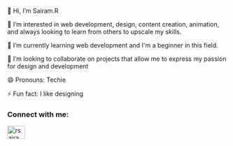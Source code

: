 👋 Hi, I’m Sairam.R

👀 I’m interested in web development, design, content creation, animation, and always looking to learn from others to upscale my skills.

🌱 I’m currently learning web development and I'm a beginner in this field.

💞️ I’m looking to collaborate on projects that allow me to express my passion for design and development

😄 Pronouns: Techie

⚡ Fun fact: I like designing 


<h3 align="left">Connect with me:</h3>
<p align="left">
<a href="https://www.hackerrank.com/rsairam2007" target="blank"><img align="center" src="https://raw.githubusercontent.com/rahuldkjain/github-profile-readme-generator/master/src/images/icons/Social/hackerrank.svg" alt="rsairam2007" height="30" width="40" /></a>
</p>

<!---
Sairam-Radhakrishnan/Sairam-Radhakrishnan is a ✨ special ✨ repository because its `README.md` (this file) appears on your GitHub profile.
You can click the Preview link to take a look at your changes.
--->
